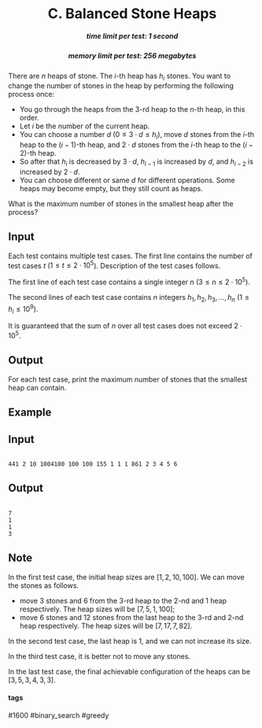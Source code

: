 <h1 style='text-align: center;'> C. Balanced Stone Heaps</h1>

<h5 style='text-align: center;'>time limit per test: 1 second</h5>
<h5 style='text-align: center;'>memory limit per test: 256 megabytes</h5>

There are $n$ heaps of stone. The $i$-th heap has $h_i$ stones. You want to change the number of stones in the heap by performing the following process once: 

* You go through the heaps from the $3$-rd heap to the $n$-th heap, in this order.
* Let $i$ be the number of the current heap.
* You can choose a number $d$ ($0 \le 3 \cdot d \le h_i$), move $d$ stones from the $i$-th heap to the $(i - 1)$-th heap, and $2 \cdot d$ stones from the $i$-th heap to the $(i - 2)$-th heap.
* So after that $h_i$ is decreased by $3 \cdot d$, $h_{i - 1}$ is increased by $d$, and $h_{i - 2}$ is increased by $2 \cdot d$.
* You can choose different or same $d$ for different operations. Some heaps may become empty, but they still count as heaps.

What is the maximum number of stones in the smallest heap after the process?

## Input

Each test contains multiple test cases. The first line contains the number of test cases $t$ ($1 \le t \le 2\cdot 10^5$). Description of the test cases follows.

The first line of each test case contains a single integer $n$ ($3 \le n \le 2 \cdot 10^5$).

The second lines of each test case contains $n$ integers $h_1, h_2, h_3, \ldots, h_n$ ($1 \le h_i \le 10^9$).

It is guaranteed that the sum of $n$ over all test cases does not exceed $2 \cdot 10^5$.

## Output

For each test case, print the maximum number of stones that the smallest heap can contain.

## Example

## Input


```

441 2 10 1004100 100 100 155 1 1 1 861 2 3 4 5 6
```
## Output


```

7
1
1
3

```
## Note

In the first test case, the initial heap sizes are $[1, 2, 10, 100]$. We can move the stones as follows. 

* move $3$ stones and $6$ from the $3$-rd heap to the $2$-nd and $1$ heap respectively. The heap sizes will be $[7, 5, 1, 100]$;
* move $6$ stones and $12$ stones from the last heap to the $3$-rd and $2$-nd heap respectively. The heap sizes will be $[7, 17, 7, 82]$.

In the second test case, the last heap is $1$, and we can not increase its size.

In the third test case, it is better not to move any stones.

In the last test case, the final achievable configuration of the heaps can be $[3, 5, 3, 4, 3, 3]$.



#### tags 

#1600 #binary_search #greedy 